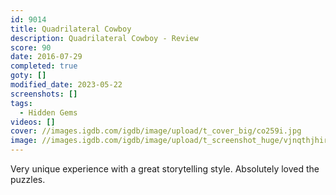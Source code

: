 ```yaml
---
id: 9014
title: Quadrilateral Cowboy
description: Quadrilateral Cowboy - Review
score: 90
date: 2016-07-29
completed: true
goty: []
modified_date: 2023-05-22
screenshots: []
tags:
  - Hidden Gems
videos: []
cover: //images.igdb.com/igdb/image/upload/t_cover_big/co259i.jpg
image: //images.igdb.com/igdb/image/upload/t_screenshot_huge/vjnqthjhirm2mrrqjpkc.jpg
---
```

Very unique experience with a great storytelling style. Absolutely loved the puzzles. 